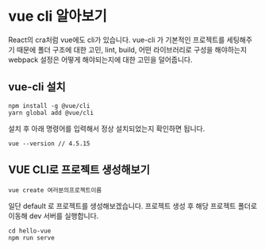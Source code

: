 # vue cli 알아보기

React의 cra처럼 vue에도 cli가 있습니다. vue-cli 가 기본적인 프로젝트를 세팅해주기 때문에 폴더 구조에 대한 고민, lint, build, 어떤 라이브러리로 구성을 해야하는지 webpack 설정은 어떻게 해야되는지에 대한 고민을 덜어줍니다.

## vue-cli 설치

```shell
npm install -g @vue/cli
yarn global add @vue/cli
```
설치 후 아래 명령어를 입력해서 정상 설치되었는지 확인하면 됩니다.
```
vue --version // 4.5.15
```

## VUE CLI로 프로젝트 생성해보기
```shell
vue create 여러분의프로젝트이름
```

일단 default 로 프로젝트를 생성해보겠습니다. 프로젝트 생성 후 해당 프로젝트 폴더로 이동해 dev 서버를 실행합니다.
```
cd hello-vue
npm run serve
```

